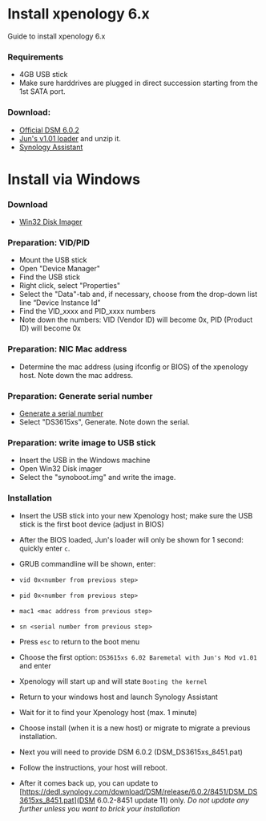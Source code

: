 # Install xpenology 6.x

Guide to install xpenology 6.x

### Requirements
- 4GB USB stick
- Make sure harddrives are plugged in direct succession starting from the 1st SATA port. 

### Download:
- [Official DSM 6.0.2](https://usdl.synology.com/download/DSM/release/6.0.2/8451/DSM_DS3615xs_8451.pat)
- [Jun's v1.01 loader](https://mega.nz/#F!BtFQ2DgC!JgomNP3X8V9EuwxL4TXbng!k5NxiIjI) and unzip it.
- [Synology Assistant](https://global.download.synology.com/download/Tools/Assistant/6.1-15030/Windows/synology-assistant-6.1-15030.exe)

# Install via Windows

### Download
- [Win32 Disk Imager](https://sourceforge.net/projects/win32diskimager/)

### Preparation: VID/PID 
- Mount the USB stick
- Open "Device Manager"
- Find the USB stick
- Right click, select "Properties"
- Select the "Data"-tab and, if necessary, choose from the drop-down list line “Device Instance Id”
- Find the VID_xxxx and PID_xxxx numbers
- Note down the numbers: VID (Vendor ID) will become 0x<number>, PID (Product ID) will become 0x<number>

### Preparation: NIC Mac address
- Determine the mac address (using ifconfig or BIOS) of the xpenology host. Note down the mac address.

### Preparation: Generate serial number
- [Generate a serial number](https://xpenology.github.io/serial_generator/serial_generator_new.html)
- Select "DS3615xs", Generate. Note down the serial.

### Preparation: write image to USB stick
- Insert the USB in the Windows machine
- Open Win32 Disk imager
- Select the "synoboot.img" and write the image.

### Installation
- Insert the USB stick into your new Xpenology host; make sure the USB stick is the first boot device (adjust in BIOS)
- After the BIOS loaded, Jun's loader will only be shown for 1 second: quickly enter `c`.
- GRUB commandline will be shown, enter:

- `vid 0x<number from previous step>`
- `pid 0x<number from previous step>`
- `mac1 <mac address from previous step>`
- `sn <serial number from previous step>`

- Press `esc` to return to the boot menu

- Choose the first option: `DS3615xs 6.02 Baremetal with Jun's Mod v1.01` and enter
- Xpenology will start up and will state `Booting the kernel`
- Return to your windows host and launch Synology Assistant
- Wait for it to find your Xpenology host (max. 1 minute)
- Choose install (when it is a new host) or migrate to migrate a previous installation. 
- Next you will need to provide DSM 6.0.2 (DSM_DS3615xs_8451.pat)
- Follow the instructions, your host will reboot.
- After it comes back up, you can update to [https://dedl.synology.com/download/DSM/release/6.0.2/8451/DSM_DS3615xs_8451.pat](DSM 6.0.2-8451 update 11) only. 
  *Do not update any further unless you want to brick your installation*






